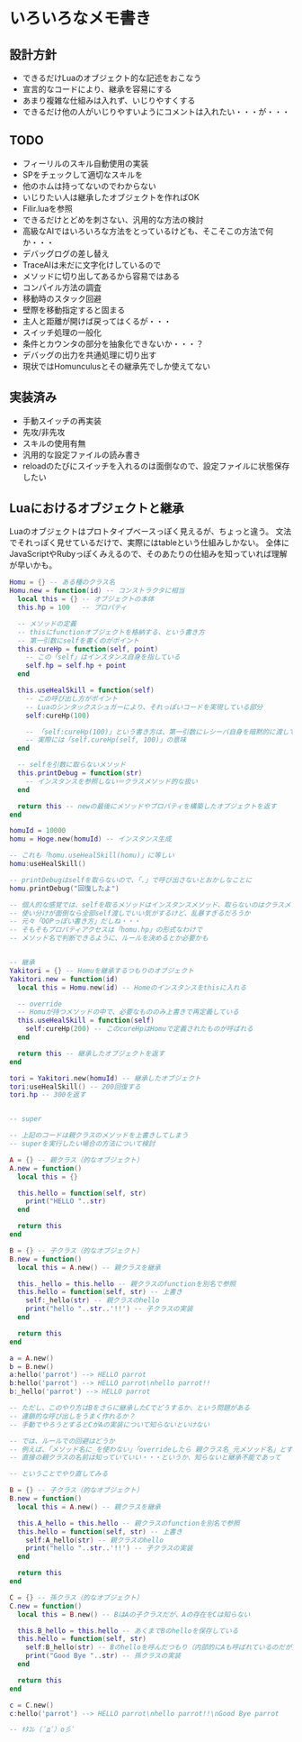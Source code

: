 いろいろなメモ書き
===============

設計方針
---------------
- できるだけLuaのオブジェクト的な記述をおこなう
- 宣言的なコードにより、継承を容易にする
- あまり複雑な仕組みは入れず、いじりやすくする
- できるだけ他の人がいじりやすいようにコメントは入れたい・・・が・・・

TODO
---------------
- フィーリルのスキル自動使用の実装
 - SPをチェックして適切なスキルを
 - 他のホムは持ってないのでわからない
 - いじりたい人は継承したオブジェクトを作ればOK
 - Filir.luaを参照
- できるだけとどめを刺さない、汎用的な方法の検討
 - 高級なAIではいろいろな方法をとっているけども、そこそこの方法で何か・・・
- デバッグログの差し替え
 - TraceAIは未だに文字化けしているので
 - メソッドに切り出してあるから容易ではある
- コンパイル方法の調査
- 移動時のスタック回避
 - 壁際を移動指定すると固まる
 - 主人と距離が開けば戻ってはくるが・・・
- スイッチ処理の一般化
 - 条件とカウンタの部分を抽象化できないか・・・？
- デバッグの出力を共通処理に切り出す
 - 現状ではHomunculusとその継承先でしか使えてない

実装済み
---------------
- 手動スイッチの再実装
 - 先攻/非先攻
 - スキルの使用有無
- 汎用的な設定ファイルの読み書き
 - reloadのたびにスイッチを入れるのは面倒なので、設定ファイルに状態保存したい

Luaにおけるオブジェクトと継承
---------------
Luaのオブジェクトはプロトタイプベースっぽく見えるが、ちょっと違う。
文法でそれっぽく見せているだけで、実際にはtableという仕組みしかない。
全体にJavaScriptやRubyっぽくみえるので、そのあたりの仕組みを知っていれば理解が早いかも。

```Lua
Homu = {} -- ある種のクラス名
Homu.new = function(id) -- コンストラクタに相当
  local this = {} -- オブジェクトの本体
  this.hp = 100   -- プロパティ

  -- メソッドの定義
  -- thisにfunctionオブジェクトを格納する、という書き方
  -- 第一引数にselfを書くのがポイント
  this.cureHp = function(self, point)
    -- この「self」はインスタンス自身を指している
    self.hp = self.hp + point
  end

  this.useHealSkill = function(self)
    -- この呼び出し方がポイント
    -- Luaのシンタックスシュガーにより、それっぽいコードを実現している部分
    self:cureHp(100)

    -- 「self:cureHp(100)」という書き方は、第一引数にレシーバ自身を暗黙的に渡している
    -- 実際には「self.cureHp(self, 100)」の意味
  end

  -- selfを引数に取らないメソッド
  this.printDebug = function(str)
    -- インスタンスを参照しない＝クラスメソッド的な扱い
  end

  return this -- newの最後にメソッドやプロパティを構築したオブジェクトを返す
end

homuId = 10000
homu = Hoge.new(homuId) -- インスタンス生成

-- これも「homu.useHealSkill(homu)」に等しい
homu:useHealSkill()

-- printDebugはselfを取らないので、「.」で呼び出さないとおかしなことに
homu.printDebug("回復したよ")

-- 個人的な感覚では、selfを取るメソッドはインスタンスメソッド、取らないのはクラスメソッド扱い
-- 使い分けが面倒なら全部self渡しでいい気がするけど、乱暴すぎるだろうか
-- 元々「OOPっぽい書き方」だしね・・・
-- そもそもプロパティアクセスは「homu.hp」の形式なわけで
-- メソッド名で判断できるように、ルールを決めるとか必要かも


-- 継承
Yakitori = {} -- Homuを継承するつもりのオブジェクト
Yakitori.new = function(id)
  local this = Homu.new(id) -- Homeのインスタンスをthisに入れる

  -- override
  -- Homuが持つメソッドの中で、必要なもののみ上書きで再定義している
  this.useHealSkill = function(self)
    self:cureHp(200) -- このcureHpはHomuで定義されたものが呼ばれる
  end

  return this -- 継承したオブジェクトを返す
end

tori = Yakitori.new(homuId) -- 継承したオブジェクト
tori:useHealSkill() -- 200回復する
tori.hp -- 300を返す


-- super

-- 上記のコードは親クラスのメソッドを上書きしてしまう
-- superを実行したい場合の方法について検討

A = {} -- 親クラス（的なオブジェクト）
A.new = function()
  local this = {}

  this.hello = function(self, str)
    print("HELLO "..str)
  end

  return this
end

B = {} -- 子クラス（的なオブジェクト）
B.new = function()
  local this = A.new() -- 親クラスを継承

  this._hello = this.hello -- 親クラスのfunctionを別名で参照
  this.hello = function(self, str) -- 上書き
    self:_hello(str) -- 親クラスのhello
    print("hello "..str..'!!') -- 子クラスの実装
  end

  return this
end

a = A.new()
b = B.new()
a:hello('parrot') --> HELLO parrot
b:hello('parrot') --> HELLO parrot\nhello parrot!!
b:_hello('parrot') --> HELLO parrot

-- ただし、このやり方はBをさらに継承したCでどうするか、という問題がある
-- 連鎖的な呼び出しをうまく作れるか？
-- 手動でやろうとするとCがAの実装について知らないといけない

-- では、ルールでの回避はどうか
-- 例えば、「メソッド名に_を使わない」「overrideしたら 親クラス名_元メソッド名」とする
-- 直接の親クラスの名前は知っていていい・・・というか、知らないと継承不能であって

-- ということでやり直してみる

B = {} -- 子クラス（的なオブジェクト）
B.new = function()
  local this = A.new() -- 親クラスを継承

  this.A_hello = this.hello -- 親クラスのfunctionを別名で参照
  this.hello = function(self, str) -- 上書き
    self:A_hello(str) -- 親クラスのhello
    print("hello "..str..'!!') -- 子クラスの実装
  end

  return this
end

C = {} -- 孫クラス（的なオブジェクト）
C.new = function()
  local this = B.new() -- BはAの子クラスだが、Aの存在をCは知らない

  this.B_hello = this.hello -- あくまでBのhelloを保存している
  this.hello = function(self, str)
    self:B_hello(str) -- Bのhelloを呼んだつもり（内部的にAも呼ばれているのだが）
    print("Good Bye "..str) -- 孫クラスの実装
  end

  return this
end

c = C.new()
c:hello('parrot') --> HELLO parrot\nhello parrot!!\nGood Bye parrot

-- ｷﾀｺﾚ（ ﾟдﾟ）o彡ﾟ
```

